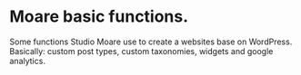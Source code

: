 # Moare basic functions.

Some functions Studio Moare use to create a websites base on WordPress. Basically: custom post types, custom taxonomies, widgets and google analytics.
